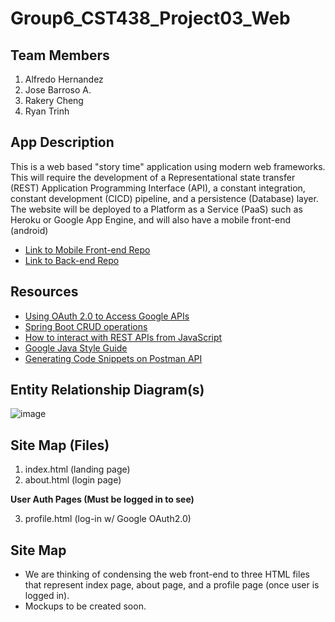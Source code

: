 # Group6_CST438_Project03_Web
## Team Members

1. Alfredo Hernandez
2. Jose Barroso A.
3. Rakery Cheng
4. Ryan Trinh

## App Description
This is a web based "story time" application using modern web frameworks. This will require the development of a Representational state transfer (REST) Application Programming Interface (API), a constant integration, constant development (CICD) pipeline, and a persistence (Database) layer. The website will be deployed to a Platform as a Service (PaaS) such as Heroku or Google App Engine, and will also have a mobile front-end (android) 
- [Link to Mobile Front-end Repo](https://github.com/rakcheng/Group6_CST438_Project03_Android)
- [Link to Back-end Repo](https://github.com/ahernandez1215/Group6_CST438_Project3_backend/tree/master)


## Resources 
- [Using OAuth 2.0 to Access Google APIs ](https://developers.google.com/identity/protocols/oauth2)
- [Spring Boot CRUD operations](https://www.geeksforgeeks.org/spring-boot-crud-operations-using-mysql-database/)
- [How to interact with REST APIs from JavaScript](https://blog.teclado.com/how-to-interact-with-rest-apis-from-javascript/)
- [Google Java Style Guide](https://google.github.io/styleguide/javaguide.html)
- [Generating Code Snippets on Postman API](https://learning.postman.com/docs/sending-requests/generate-code-snippets/)

## Entity Relationship Diagram(s)
![image](https://user-images.githubusercontent.com/10646650/162261351-ffe7e6cf-ac44-474d-812a-5f8ad5578b7c.png)

## Site Map (Files)
1. index.html (landing page)
2. about.html (login page)

**User Auth Pages (Must be logged in to see)**

3. profile.html (log-in w/ Google OAuth2.0)

## Site Map 
- We are thinking of condensing the web front-end to three HTML files that represent index page, about page, and a profile page (once user is logged in).
- Mockups to be created soon.
